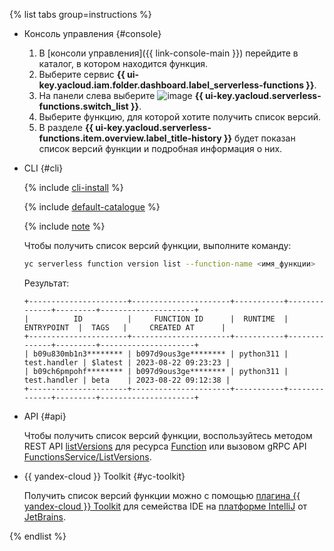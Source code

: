 {% list tabs group=instructions %}

- Консоль управления {#console}

    1. В [консоли управления]({{ link-console-main }}) перейдите в каталог, в котором находится функция.
    1. Выберите сервис **{{ ui-key.yacloud.iam.folder.dashboard.label_serverless-functions }}**.
    1. На панели слева выберите ![image](../../_assets/console-icons/curly-brackets-function.svg) **{{ ui-key.yacloud.serverless-functions.switch_list }}**.
    1. Выберите функцию, для которой хотите получить список версий.
    1. В разделе **{{ ui-key.yacloud.serverless-functions.item.overview.label_title-history }}** будет показан список версий функции и подробная информация о них.

- CLI {#cli}

    {% include [cli-install](../cli-install.md) %}

    {% include [default-catalogue](../default-catalogue.md) %}

    {% include [note](function-list-note.md) %}

    Чтобы получить список версий функции, выполните команду:

    ```bash
    yc serverless function version list --function-name <имя_функции>
    ```

    Результат:

    ```text
    +----------------------+----------------------+-----------+--------------+---------+---------------------+
    |          ID          |     FUNCTION ID      |  RUNTIME  |  ENTRYPOINT  |  TAGS   |     CREATED AT      |
    +----------------------+----------------------+-----------+--------------+---------+---------------------+
    | b09u830mb1n3******** | b097d9ous3ge******** | python311 | test.handler | $latest | 2023-08-22 09:23:23 |
    | b09ch6pmpohf******** | b097d9ous3ge******** | python311 | test.handler | beta    | 2023-08-22 09:12:38 |
    +----------------------+----------------------+-----------+--------------+---------+---------------------+
    ```

- API {#api}

    Чтобы получить список версий функции, воспользуйтесь методом REST API [listVersions](../../functions/functions/api-ref/Function/listVersions.md) для ресурса [Function](../../functions/functions/api-ref/Function/index.md) или вызовом gRPC API [FunctionsService/ListVersions](../../functions/functions/api-ref/grpc/Function/listVersions.md).


- {{ yandex-cloud }} Toolkit {#yc-toolkit}

    Получить список версий функции можно с помощью [плагина {{ yandex-cloud }} Toolkit](https://github.com/yandex-cloud/ide-plugin-jetbrains) для семейства IDE на [платформе IntelliJ](https://www.jetbrains.com/ru-ru/opensource/idea/) от [JetBrains](https://www.jetbrains.com/).


{% endlist %}
